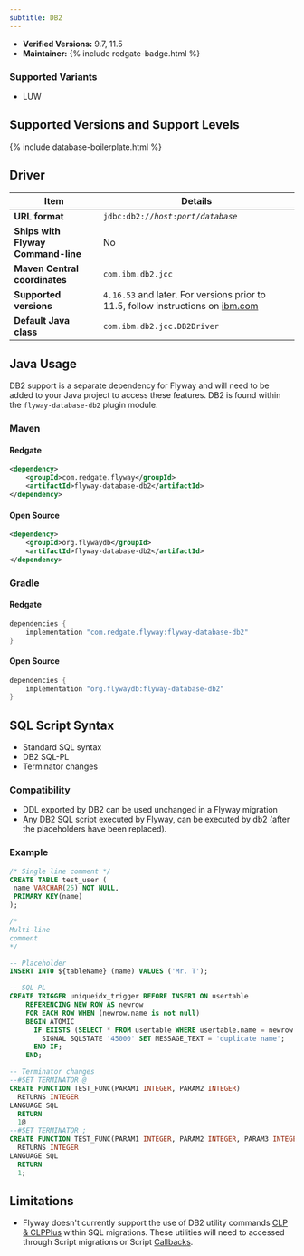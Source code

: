 ```yaml
---
subtitle: DB2
---
```


- **Verified Versions:** 9.7, 11.5
- **Maintainer:** {% include redgate-badge.html %}
### Supported Variants
- LUW

## Supported Versions and Support Levels

{% include database-boilerplate.html %}

## Driver

| Item                               | Details                                                                                                                                      |
|------------------------------------|----------------------------------------------------------------------------------------------------------------------------------------------|
| **URL format**                     | <code>jdbc:db2://<i>host</i>:<i>port</i>/<i>database</i></code>                                                                              |
| **Ships with Flyway Command-line** | No                                                                                                                                           |
| **Maven Central coordinates**      | `com.ibm.db2.jcc`                                                                                                                            |
| **Supported versions**             | `4.16.53` and later. For versions prior to 11.5, follow instructions on [ibm.com](http://www-01.ibm.com/support/docview.wss?uid=swg21363866) |
| **Default Java class**             | `com.ibm.db2.jcc.DB2Driver`                                                                                                                  |


## Java Usage
DB2 support is a separate dependency for Flyway and will need to be added to your Java project to access these features.
DB2 is found within the `flyway-database-db2` plugin module.
### Maven
#### Redgate
```xml
<dependency>
    <groupId>com.redgate.flyway</groupId>
    <artifactId>flyway-database-db2</artifactId>
</dependency>
```
#### Open Source
```xml
<dependency>
    <groupId>org.flywaydb</groupId>
    <artifactId>flyway-database-db2</artifactId>
</dependency>
```

### Gradle
#### Redgate
```groovy
dependencies {
    implementation "com.redgate.flyway:flyway-database-db2"
}
```
#### Open Source
```groovy
dependencies {
    implementation "org.flywaydb:flyway-database-db2"
}
```

## SQL Script Syntax

- Standard SQL syntax
- DB2 SQL-PL
- Terminator changes

### Compatibility

- DDL exported by DB2 can be used unchanged in a Flyway migration
- Any DB2 SQL script executed by Flyway, can be executed by db2 (after the placeholders have been replaced).

### Example

```sql
/* Single line comment */
CREATE TABLE test_user (
 name VARCHAR(25) NOT NULL,
 PRIMARY KEY(name)
);

/*
Multi-line
comment
*/

-- Placeholder
INSERT INTO ${tableName} (name) VALUES ('Mr. T');

-- SQL-PL
CREATE TRIGGER uniqueidx_trigger BEFORE INSERT ON usertable
	REFERENCING NEW ROW AS newrow
    FOR EACH ROW WHEN (newrow.name is not null)
	BEGIN ATOMIC
      IF EXISTS (SELECT * FROM usertable WHERE usertable.name = newrow.name) THEN
        SIGNAL SQLSTATE '45000' SET MESSAGE_TEXT = 'duplicate name';
      END IF;
    END;

-- Terminator changes
--#SET TERMINATOR @
CREATE FUNCTION TEST_FUNC(PARAM1 INTEGER, PARAM2 INTEGER)
  RETURNS INTEGER
LANGUAGE SQL
  RETURN
  1@   
--#SET TERMINATOR ;
CREATE FUNCTION TEST_FUNC(PARAM1 INTEGER, PARAM2 INTEGER, PARAM3 INTEGER)
  RETURNS INTEGER
LANGUAGE SQL
  RETURN
  1;
```
 
## Limitations

- Flyway doesn't currently support the use of DB2 utility commands [CLP & CLPPlus](https://www.ibm.com/docs/en/db2/10.1.0?topic=clp-command-line-processor-features) within SQL migrations. These utilities will need to accessed through Script migrations or Script [Callbacks](/callback-events).